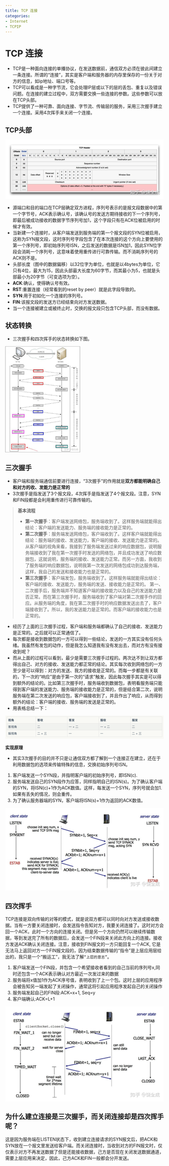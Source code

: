 ```yaml
---
title: TCP 连接
categories:
- Internet
- TCPIP
---
```

# TCP 连接

- TCP是一种面向连接的单播协议，在发送数据前，通信双方必须在彼此间建立一条连接。所谓的“连接”，其实是客户端和服务器的内存里保存的一份关于对方的信息，如ip地址、端口号等。
- TCP可以看成是一种字节流，它会处理IP层或以下的层的丢包、重复以及错误问题。在连接的建立过程中，双方需要交换一些连接的参数。这些参数可以放在TCP头部。
- TCP提供了一种可靠、面向连接、字节流、传输层的服务，采用三次握手建立一个连接。采用4次挥手来关闭一个连接。

## TCP头部

![img](https://raw.githubusercontent.com/LuShan123888/Files/main/Pictures/2021-03-12-v2-8f5725f163d7f6390a75f3a2d337bc1c_1440w.jpg)

- 源端口和目的端口在TCP层确定双方进程，序列号表示的是报文段数据中的第一个字节号，ACK表示确认号，该确认号的发送方期待接收的下一个序列号，即最后被成功接收的数据字节序列号加1，这个字段只有在ACK位被启用的时候才有效。
- 当新建一个连接时，从客户端发送到服务端的第一个报文段的SYN位被启用，这称为SYN报文段，这时序列号字段包含了在本次连接的这个方向上要使用的第一个序列号，即初始序列号ISN，之后发送的数据是ISN加1，因此SYN位字段会消耗一个序列号，这意味着使用重传进行可靠传输。而不消耗序列号的ACK则不是。
- 头部长度（图中的数据偏移）以32位字为单位，也就是以4bytes为单位，它只有4位，最大为15，因此头部最大长度为60字节，而其最小为5，也就是头部最小为20字节（可变选项为空）。
- **ACK**:确认，使得确认号有效。 
- **RST**:重置连接（经常看到的reset by peer）就是此字段导致的。
- **SYN**:用于初如化一个连接的序列号。 
- **FIN**:该报文段的发送方已经结束向对方发送数据。
- 当一个连接被建立或被终止时，交换的报文段只包含TCP头部，而没有数据。

## 状态转换

- 三次握手和四次挥手的状态转换如下图。 

<img src="https://raw.githubusercontent.com/LuShan123888/Files/main/Pictures/2021-03-12-v2-e8aaab48ff996e5cd8a5b39dc450bd6a_1440w.jpg" alt="img" style="zoom: 33%;" />

## 三次握手

- 客户端和服务端通信前要进行连接，“3次握手”的作用就是**双方都能明确自己和对方的收、发能力是正常的**
- 3次握手是指发送了3个报文段，4次挥手是指发送了4个报文段。注意，SYN和FIN段都是会利用重传进行可靠传输的。

> **基本流程**
>
> - **第一次握手**：客户端发送网络包，服务端收到了。这样服务端就能得出结论：客户端的发送能力、服务端的接收能力是正常的。
> - **第二次握手**：服务端发送网络包，客户端收到了。这样客户端就能得出结论：服务端的接收、发送能力，客户端的接收、发送能力是正常的。 从客户端的视角来看，我接到了服务端发送过来的响应数据包，说明服务端接收到了我在第一次握手时发送的网络包，并且成功发送了响应数据包，这就说明，服务端的接收、发送能力正常。而另一方面，我收到了服务端的响应数据包，说明我第一次发送的网络包成功到达服务端，这样，我自己的发送和接收能力也是正常的。
> - **第三次握手**：客户端发包，服务端收到了。这样服务端就能得出结论：客户端的接收、发送能力，服务端的发送、接收能力是正常的。 第一、二次握手后，服务端并不知道客户端的接收能力以及自己的发送能力是否正常。而在第三次握手时，服务端收到了客户端对第二次握手作的回应。从服务端的角度，我在第二次握手时的响应数据发送出去了，客户端接收到了。所以，我的发送能力是正常的。而客户端的接收能力也是正常的。

- 经历了上面的三次握手过程，客户端和服务端都确认了自己的接收、发送能力是正常的。之后就可以正常通信了。
- 每次都是接收到数据包的一方可以得到一些结论，发送的一方其实没有任何头绪。我虽然有发包的动作，但是我怎么知道我有没有发出去，而对方有没有接收到呢？
- 而从上面的过程可以看到，最少是需要三次握手过程的。两次达不到让双方都得出自己、对方的接收、发送能力都正常的结论。其实每次收到网络包的一方至少是可以得到：对方的发送、我方的接收是正常的。而每一步都是有关联的，下一次的“响应”是由于第一次的“请求”触发，因此每次握手其实是可以得到额外的结论的。比如第三次握手时，服务端收到数据包，表明看服务端只能得到客户端的发送能力、服务端的接收能力是正常的，但是结合第二次，说明服务端在第二次发送的响应包，客户端接收到了，并且作出了响应，从而得到额外的结论：客户端的接收、服务端的发送是正常的。
- 用表格总结一下：

![img](https://raw.githubusercontent.com/LuShan123888/Files/main/Pictures/20210611123713.png)

**实现原理**

- 其实3次握手的目的并不只是让通信双方都了解到一个连接正在建立，还在于利用数据包的选项来传输特殊的信息，交换初始序列号ISN。

1. 客户端发送一个SYN段，并指明客户端的初始序列号，即ISN(c).
2. 服务端发送自己的SYN段作为应答，同样指明自己的ISN(s)。为了确认客户端的SYN，将ISN(c)+1作为ACK数值。这样，每发送一个SYN，序列号就会加1. 如果有丢失的情况，则会重传。
3. 为了确认服务器端的SYN，客户端将ISN(s)+1作为返回的ACK数值。

![img](https://raw.githubusercontent.com/LuShan123888/Files/main/Pictures/2021-03-12-v2-07c065a0321f887ae69e269d8dda9f43_1440w.jpg)

## 四次挥手

TCP连接是双向传输的对等的模式，就是说双方都可以同时向对方发送或接收数据。当有一方要关闭连接时，会发送指令告知对方，我要关闭连接了。这时对方会回一个ACK，此时一个方向的连接关闭。但是另一个方向仍然可以继续传输数据，等到发送完了所有的数据后，会发送一个FIN段来关闭此方向上的连接。接收方发送ACK确认关闭连接。注意，接收到FIN报文的一方只能回复一个ACK, 它是无法马上返回对方一个FIN报文段的，因为结束数据传输的“指令”是上层应用层给出的，我只是一个“搬运工”，我无法了解`“上层的意志”`。

1. 客户端发送一个FIN段，并包含一个希望接收者看到的自己当前的序列号x,同时还包含一个ACK表示确认对方最近一次发过来的数据
2. 服务端将x值加1作为ACK序号值，表明收到了上一个包。这时上层的应用程序会被告知另一端发起了关闭操作，通常这将引起应用程序发起自己的关闭操作
3. 服务端发起自己的FIN段:ACK=x+1, Seq=y
4. 客户端确认:ACK=L+1

![img](https://raw.githubusercontent.com/LuShan123888/Files/main/Pictures/2021-03-12-v2-629f51f6f535ebd7683f944707b21d1e_1440w.jpg)

## 为什么建立连接是三次握手，而关闭连接却是四次挥手呢？

这是因为服务端在LISTEN状态下，收到建立连接请求的SYN报文后，把ACK和SYN放在一个报文里发送给客户端。而关闭连接时，当收到对方的FIN报文时，仅仅表示对方不再发送数据了但是还能接收数据，己方是否现在关闭发送数据通道，需要上层应用来决定，因此，己方ACK和FIN一般都会分开发送。